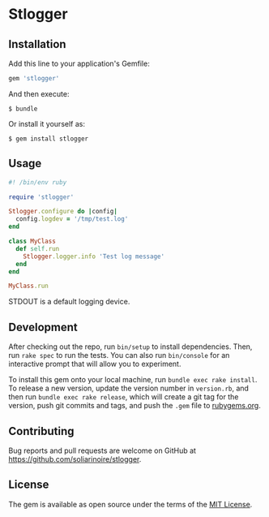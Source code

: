 # Stlogger

## Installation

Add this line to your application's Gemfile:

```ruby
gem 'stlogger'
```

And then execute:

    $ bundle

Or install it yourself as:

    $ gem install stlogger

## Usage
``` ruby
#! /bin/env ruby

require 'stlogger'

Stlogger.configure do |config|
  config.logdev = '/tmp/test.log'
end

class MyClass
  def self.run
    Stlogger.logger.info 'Test log message'
  end
end

MyClass.run
```
STDOUT is a default logging device.
## Development

After checking out the repo, run `bin/setup` to install dependencies. Then, run `rake spec` to run the tests. You can also run `bin/console` for an interactive prompt that will allow you to experiment.

To install this gem onto your local machine, run `bundle exec rake install`. To release a new version, update the version number in `version.rb`, and then run `bundle exec rake release`, which will create a git tag for the version, push git commits and tags, and push the `.gem` file to [rubygems.org](https://rubygems.org).

## Contributing

Bug reports and pull requests are welcome on GitHub at https://github.com/soliarinoire/stlogger.

## License

The gem is available as open source under the terms of the [MIT License](https://opensource.org/licenses/MIT).
